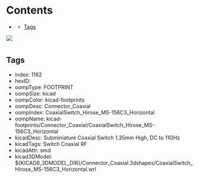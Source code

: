 



Contents
========

* [](#)
	* [Tags](#tags)
  
![][im]
# 

## Tags

- index: 1162
- hexID: 
- oompType: FOOTPRINT
- oompSize: kicad
- oompColor: kicad-footprints
- oompDesc: Connector_Coaxial
- oompIndex: CoaxialSwitch_Hirose_MS-156C3_Horizontal
- oompName: kicad-footprints/Connector_Coaxial/CoaxialSwitch_Hirose_MS-156C3_Horizontal
- kicadDesc: Subminiature Coaxial Switch 1.35mm High, DC to 11GHz
- kicadTags: Switch Coaxial RF
- kicadAttr: smd
- kicad3DModel: ${KICAD6_3DMODEL_DIR}/Connector_Coaxial.3dshapes/CoaxialSwitch_Hirose_MS-156C3_Horizontal.wrl



[im]: image.png
